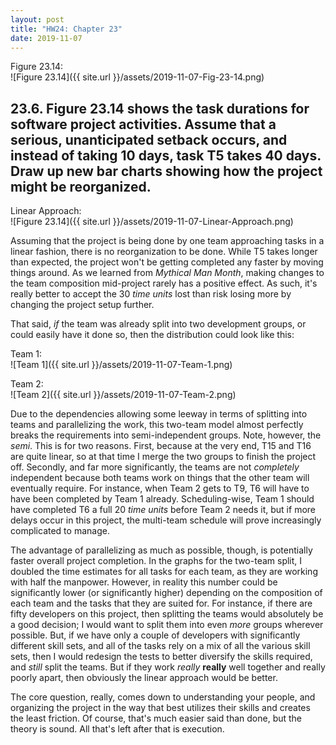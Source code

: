 ```yaml
---
layout: post
title: "HW24: Chapter 23"
date: 2019-11-07
---
```


Figure 23.14:  
![Figure 23.14]({{ site.url }}/assets/2019-11-07-Fig-23-14.png)

## 23.6. Figure 23.14 shows the task durations for software project activities. Assume that a serious, unanticipated setback occurs, and instead of taking 10 days, task T5 takes 40 days. Draw up new bar charts showing how the project might be reorganized.

Linear Approach:  
![Figure 23.14]({{ site.url }}/assets/2019-11-07-Linear-Approach.png)

Assuming that the project is being done by one team approaching tasks in a linear fashion, there is no reorganization to be done. While T5 takes longer than expected, the project won't be getting completed any faster by moving things around. As we learned from *Mythical Man Month*, making changes to the team composition mid-project rarely has a positive effect. As such, it's really better to accept the 30 *time units* lost than risk losing more by changing the project setup further.

That said, *if* the team was already split into two development groups, or could easily have it done so, then the distribution could look like this:  

Team 1:  
![Team 1]({{ site.url }}/assets/2019-11-07-Team-1.png)


Team 2:  
![Team 2]({{ site.url }}/assets/2019-11-07-Team-2.png)

Due to the dependencies allowing some leeway in terms of splitting into teams and parallelizing the work, this two-team model almost perfectly breaks the requirements into semi-independent groups. Note, however, the *semi*. This is for two reasons. First, because at the very end, T15 and T16 are quite linear, so at that time I merge the two groups to finish the project off. Secondly, and far more significantly, the teams are not *completely* independent because both teams work on things that the other team will eventually require. For instance, when Team 2 gets to T9, T6 will have to have been completed by Team 1 already. Scheduling-wise, Team 1 should have completed T6 a full 20 *time units* before Team 2 needs it, but if more delays occur in this project, the multi-team schedule will prove increasingly complicated to manage.

The advantage of parallelizing as much as possible, though, is potentially faster overall project completion. In the graphs for the two-team split, I doubled the time estimates for all tasks for each team, as they are working with half the manpower. However, in reality this number could be significantly lower (or significantly higher) depending on the composition of each team and the tasks that they are suited for. For instance, if there are fifty developers on this project, then splitting the teams would absolutely be a good decision; I would want to split them into even *more* groups wherever possible. But, if we have only a couple of developers with significantly different skill sets, and all of the tasks rely on a mix of all the various skill sets, then I would redesign the tests to better diversify the skills required, and *still* split the teams. But if they work *really* **really** well together and really poorly apart, then obviously the linear approach would be better.

The core question, really, comes down to understanding your people, and organizing the project in the way that best utilizes their skills and creates the least friction. Of course, that's much easier said than done, but the theory is sound. All that's left after that is execution.
